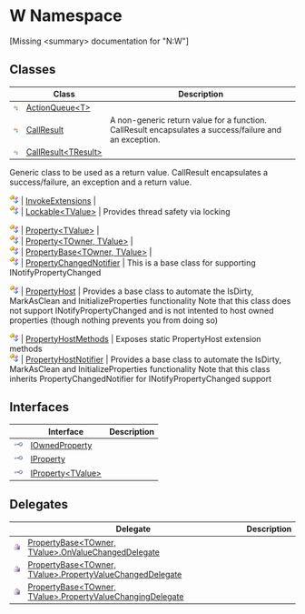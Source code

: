 W Namespace
===========

[Missing &lt;summary> documentation for "N:W"]



Classes
-------

                | Class                                | Description                                                                                                                                                                                                                                             
--------------- | ------------------------------------ | ------------------------------------------------------------------------------------------------------------------------------------------------------------------------------------------------------------------------------------------------------- 
![Public class] | [ActionQueue&lt;T>][1]               |                                                                                                                                                                                                                                                         
![Public class] | [CallResult][2]                      | A non-generic return value for a function. CallResult encapsulates a success/failure and an exception.                                                                                                                                                  
![Public class] | [CallResult&lt;TResult>][3]          | 
Generic class to be used as a return value. CallResult encapsulates a success/failure, an exception and a return value.
                                                                                                                             
![Public class] | [InvokeExtensions][4]                |                                                                                                                                                                                                                                                         
![Public class] | [Lockable&lt;TValue>][5]             | 
Provides thread safety via locking
                                                                                                                                                                                                                  
![Public class] | [Property&lt;TValue>][6]             |                                                                                                                                                                                                                                                         
![Public class] | [Property&lt;TOwner, TValue>][7]     |                                                                                                                                                                                                                                                         
![Public class] | [PropertyBase&lt;TOwner, TValue>][8] |                                                                                                                                                                                                                                                         
![Public class] | [PropertyChangedNotifier][9]         | 
This is a base class for supporting INotifyPropertyChanged
                                                                                                                                                                                          
![Public class] | [PropertyHost][10]                   | 
Provides a base class to automate the IsDirty, MarkAsClean and InitializeProperties functionality Note that this class does not support INotifyPropertyChanged and is not intented to host owned properties (though nothing prevents you from doing so)
 
![Public class] | [PropertyHostMethods][11]            | Exposes static PropertyHost extension methods                                                                                                                                                                                                           
![Public class] | [PropertyHostNotifier][12]           | 
Provides a base class to automate the IsDirty, MarkAsClean and InitializeProperties functionality Note that this class inherits PropertyChangedNotifier for INotifyPropertyChanged support
                                                          


Interfaces
----------

                    | Interface                  | Description 
------------------- | -------------------------- | ----------- 
![Public interface] | [IOwnedProperty][13]       |             
![Public interface] | [IProperty][14]            |             
![Public interface] | [IProperty&lt;TValue>][15] |             


Delegates
---------

                   | Delegate                                                            | Description 
------------------ | ------------------------------------------------------------------- | ----------- 
![Public delegate] | [PropertyBase&lt;TOwner, TValue>.OnValueChangedDelegate][16]        |             
![Public delegate] | [PropertyBase&lt;TOwner, TValue>.PropertyValueChangedDelegate][17]  |             
![Public delegate] | [PropertyBase&lt;TOwner, TValue>.PropertyValueChangingDelegate][18] |             

[1]: ActionQueue_1/README.md
[2]: CallResult/README.md
[3]: CallResult_1/README.md
[4]: InvokeExtensions/README.md
[5]: Lockable_1/README.md
[6]: Property_1/README.md
[7]: Property_2/README.md
[8]: PropertyBase_2/README.md
[9]: PropertyChangedNotifier/README.md
[10]: PropertyHost/README.md
[11]: PropertyHostMethods/README.md
[12]: PropertyHostNotifier/README.md
[13]: IOwnedProperty/README.md
[14]: IProperty/README.md
[15]: IProperty_1/README.md
[16]: PropertyBase_2_OnValueChangedDelegate/README.md
[17]: PropertyBase_2_PropertyValueChangedDelegate/README.md
[18]: PropertyBase_2_PropertyValueChangingDelegate/README.md
[19]: ../_icons/Help.png
[Public class]: ../_icons/pubclass.gif "Public class"
[Public interface]: ../_icons/pubinterface.gif "Public interface"
[Public delegate]: ../_icons/pubdelegate.gif "Public delegate"